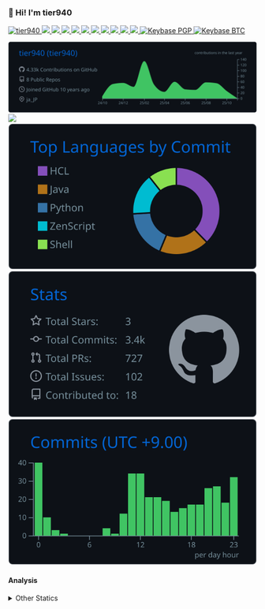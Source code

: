 ### 👋 Hi! I'm tier940

<p align="left"> 
  <a href="https://github.com/tier940/tier940/">
    <img src="https://komarev.com/ghpvc/?username=tier940" alt="tier940" />
  </a>
  <a href="http://twitter.com/tier940">
    <img height="20" src="https://img.shields.io/twitter/follow/tier940?label=Twitter&logo=twitter&style=flat" />
  </a>
  <a href="https://github.com/tier940">
    <img height="20" src="https://img.shields.io/github/followers/tier940?label=follow&logo=github&style=flat" />
  </a>
  <a href="https://www.reddit.com/user/tier940">
    <img height="20" src="https://img.shields.io/reddit/user-karma/combined/tier940?label=Reddit&logo=reddit&style=flat" />
  </a>
  <a href="https://stackoverflow.com/users/17317833/tier940">
    <img height="20" src="https://img.shields.io/stackexchange/stackoverflow/r/17317833?label=StackOverflow&logo=stack-overflow&style=flat" />
  </a>
  <a href="https://zenn.dev/tier940">
    <img height="20" src="https://zenn.badge.nikaera.com/s/tier940/likes" />
  </a>
  <a href="https://zenn.dev/tier940">
    <img height="20" src="https://zenn.badge.nikaera.com/s/tier940/followers" />
  </a>
  <a href="https://zenn.dev/tier940">
    <img height="20" src="https://zenn.badge.nikaera.com/s/tier940/articles" />
  </a>
  <a href="http://qiita.com/tier940">
    <img height="20" src="https://qiita-badge.apiapi.app/s/tier940/posts.svg" />
  </a>
  <a href="http://qiita.com/tier940">
    <img height="20" src="https://qiita-badge.apiapi.app/s/tier940/contributions.svg" />
  </a>
  <a href="https://github.com/tier940/tier940/">
    <img height="20" src="https://github.com/tier940/tier940/actions/workflows/main.yml/badge.svg" />
  </a>
  <a href="https://keybase.io/tier940">
    <img alt="Keybase PGP" src="https://img.shields.io/keybase/pgp/tier940">
  </a>
  <a href="https://keybase.io/tier940">
    <img alt="Keybase BTC" src="https://img.shields.io/keybase/btc/tier940">
  </a>
</p>

[![](https://raw.githubusercontent.com/tier940/tier940/main/profile-summary-card-output/github_dark/0-profile-details.svg)](https://github.com/vn7n24fzkq/github-profile-summary-cards)
[![](https://raw.githubusercontent.com/tier940/tier940/main/profile-summary-card-output/github_dark/1-repos-per-language.svg)](https://github.com/vn7n24fzkq/github-profile-summary-cards) [![](https://raw.githubusercontent.com/tier940/tier940/main/profile-summary-card-output/github_dark/2-most-commit-language.svg)](https://github.com/vn7n24fzkq/github-profile-summary-cards)
[![](https://raw.githubusercontent.com/tier940/tier940/main/profile-summary-card-output/github_dark/3-stats.svg)](https://github.com/vn7n24fzkq/github-profile-summary-cards) [![](https://raw.githubusercontent.com/tier940/tier940/main/profile-summary-card-output/github_dark/4-productive-time.svg)](https://github.com/vn7n24fzkq/github-profile-summary-cards)


#### Analysis
<!-- <img height="150" src="https://github.com/tier940/tier940/blob/master/images/stat.svg" alt="Alternative Text"/> -->

<details>
  <summary>Other Statics</summary>
  <!--START_SECTION:waka-->
![Code Time](http://img.shields.io/badge/Code%20Time-6%2C543%20hrs%2027%20mins-blue)

**🐱 My GitHub Data** 

> 📦 86.1 kB Used in GitHub's Storage 
 > 
> 💼 Opted to Hire
 > 
> 📜 14 Public Repositories 
 > 
> 🔑 9 Private Repositories 
 > 
**I'm an Early 🐤** 

```text
🌞 Morning                2690 commits        ████░░░░░░░░░░░░░░░░░░░░░   17.06 % 
🌆 Daytime                5754 commits        █████████░░░░░░░░░░░░░░░░   36.49 % 
🌃 Evening                5638 commits        █████████░░░░░░░░░░░░░░░░   35.75 % 
🌙 Night                  1688 commits        ███░░░░░░░░░░░░░░░░░░░░░░   10.70 % 
```
📅 **I'm Most Productive on Saturday** 

```text
Monday                   1647 commits        ███░░░░░░░░░░░░░░░░░░░░░░   10.44 % 
Tuesday                  2461 commits        ████░░░░░░░░░░░░░░░░░░░░░   15.61 % 
Wednesday                1858 commits        ███░░░░░░░░░░░░░░░░░░░░░░   11.78 % 
Thursday                 1611 commits        ███░░░░░░░░░░░░░░░░░░░░░░   10.22 % 
Friday                   2313 commits        ████░░░░░░░░░░░░░░░░░░░░░   14.67 % 
Saturday                 3010 commits        █████░░░░░░░░░░░░░░░░░░░░   19.09 % 
Sunday                   2870 commits        █████░░░░░░░░░░░░░░░░░░░░   18.20 % 
```


📊 **This Week I Spent My Time On** 

```text
🕑︎ Time Zone: Asia/Tokyo

💬 Programming Languages: 
Other                    24 hrs 39 mins      ██████████████░░░░░░░░░░░   57.32 % 
YAML                     9 hrs 29 mins       ██████░░░░░░░░░░░░░░░░░░░   22.05 % 
Markdown                 7 hrs 12 mins       ████░░░░░░░░░░░░░░░░░░░░░   16.74 % 
Java                     23 mins             ░░░░░░░░░░░░░░░░░░░░░░░░░   00.92 % 
Docker                   21 mins             ░░░░░░░░░░░░░░░░░░░░░░░░░   00.84 % 

🔥 Editors: 
Chrome                   26 hrs 19 mins      ███████████████░░░░░░░░░░   61.18 % 
VS Code                  16 hrs 4 mins       █████████░░░░░░░░░░░░░░░░   37.35 % 
IntelliJ IDEA            38 mins             ░░░░░░░░░░░░░░░░░░░░░░░░░   01.47 % 

💻 Operating System: 
Windows                  28 hrs 6 mins       ████████████████░░░░░░░░░   65.32 % 
Linux                    14 hrs 55 mins      █████████░░░░░░░░░░░░░░░░   34.68 % 
```

**I Mostly Code in Java** 

```text
Java                     10 repos            █████████░░░░░░░░░░░░░░░░   35.71 % 
Shell                    3 repos             ███░░░░░░░░░░░░░░░░░░░░░░   10.71 % 
HCL                      3 repos             ███░░░░░░░░░░░░░░░░░░░░░░   10.71 % 
Python                   2 repos             ██░░░░░░░░░░░░░░░░░░░░░░░   07.14 % 
JavaScript               1 repo              █░░░░░░░░░░░░░░░░░░░░░░░░   03.57 % 
```



**Timeline**

![Lines of Code chart](https://raw.githubusercontent.com/tier940/tier940/main/assets/bar_graph.png)


 Last Updated on 21/10/2025 00:08:59 UTC
<!--END_SECTION:waka-->
</details>
